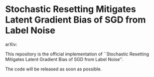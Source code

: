 # Stochastic Resetting Mitigates Latent Gradient Bias of SGD from Label Noise

arXiv: 

This repository is the official implementation of ``Stochastic Resetting Mitigates Latent Gradient Bias of SGD from Label Noise''.

The code will be released as soon as possible.

